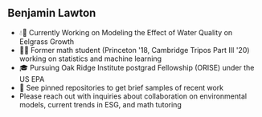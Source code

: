 ## Benjamin Lawton
- 💧🌱 Currently Working on Modeling the Effect of Water Quality on Eelgrass Growth
- 🔢📐 Former math student (Princeton '18, Cambridge Tripos Part III '20) working on statistics and machine learning
- 🎓 Pursuing Oak Ridge Institute postgrad Fellowship (ORISE) under the US EPA
- 📍 See pinned repositories to get brief samples of recent work
- Please reach out with inquiries about collaboration on environmental models, current trends in ESG, and math tutoring
